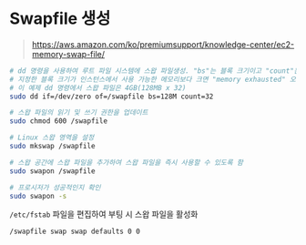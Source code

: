 # Swapfile 생성

> <https://aws.amazon.com/ko/premiumsupport/knowledge-center/ec2-memory-swap-file/>

```sh
# dd 명령을 사용하여 루트 파일 시스템에 스왑 파일생성. "bs"는 블록 크기이고 "count"는 블록 수
# 지정한 블록 크기가 인스턴스에서 사용 가능한 메모리보다 크면 "memory exhausted" 오류가 발생
# 이 예제 dd 명령에서 스왑 파일은 4GB(128MB x 32)
sudo dd if=/dev/zero of=/swapfile bs=128M count=32

# 스왑 파일의 읽기 및 쓰기 권한을 업데이트
sudo chmod 600 /swapfile

# Linux 스왑 영역을 설정
sudo mkswap /swapfile

# 스왑 공간에 스왑 파일을 추가하여 스왑 파일을 즉시 사용할 수 있도록 함
sudo swapon /swapfile

# 프로시저가 성공적인지 확인
sudo swapon -s
```

`/etc/fstab` 파일을 편집하여 부팅 시 스왑 파일을 활성화

```txt
/swapfile swap swap defaults 0 0
```

